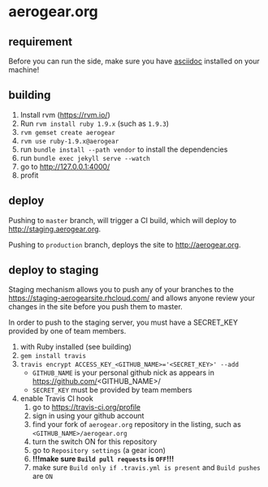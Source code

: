 # aerogear.org

## requirement

Before you can run the side, make sure you have [asciidoc](http://www.methods.co.nz/asciidoc/) installed on your machine!

## building

1. Install rvm (https://rvm.io/)
1. Run `rvm install ruby 1.9.x` (such as `1.9.3`)
1. `rvm gemset create aerogear`
1. `rvm use ruby-1.9.x@aerogear`
1. run `bundle install --path vendor` to install the dependencies
1. run `bundle exec jekyll serve --watch`
1. go to <http://127.0.0.1:4000/>
1. profit

## deploy

Pushing to `master` branch, will trigger a CI build, which will deploy to <http://staging.aerogear.org>.

Pushing to `production` branch, deploys the site to <http://aerogear.org>.

## deploy to staging

Staging mechanism allows you to push any of your branches to the <https://staging-aerogearsite.rhcloud.com/>
and allows anyone review your changes in the site before you push them to master.

In order to push to the staging server, you must have a SECRET_KEY provided by one of team members.

1. with Ruby installed (see building)
1. `gem install travis`
1. `travis encrypt ACCESS_KEY_<GITHUB_NAME>='<SECRET_KEY>' --add`
    - `GITHUB_NAME` is your personal github nick as appears in https://github.com/<GITHUB_NAME>/
    - `SECRET_KEY` must be provided by team members
1. enable Travis CI hook
    1. go to <https://travis-ci.org/profile>
    1. sign in using your github account
    1. find your fork of `aerogear.org` repository in the listing, such as `<GITHUB_NAME>/aerogear.org`
    1. turn the switch ON for this repository
    1. go to `Repository settings` (a gear icon)
    1. **!!!make sure `Build pull requests` is `OFF`!!!**
    1. make sure `Build only if .travis.yml is present` and `Build pushes` are `ON`
